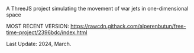 A ThreeJS project simulating the movement of war jets in one-dimensional space

MOST RECENT VERSION: https://rawcdn.githack.com/alperenbutun/free-time-project/2396bdc/index.html

Last Update: 2024, March.
